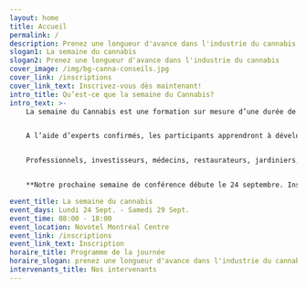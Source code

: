 ```yaml
---
layout: home
title: Accueil
permalink: /
description: Prenez une longueur d'avance dans l'industrie du cannabis
slogan1: La semaine du cannabis
slogan2: Prenez une longueur d'avance dans l'industrie du cannabis
cover_image: /img/bg-canna-conseils.jpg
cover_link: /inscriptions
cover_link_text: Inscrivez-vous dès maintenant!
intro_title: Qu’est-ce que la semaine du Cannabis?
intro_text: >-
    La semaine du Cannabis est une formation sur mesure d’une durée de 6 jours. Cette semaine permet concrètement aux participants, 25 personnes par jour, de prendre conscience en une formation accélérée des tenants et aboutissants de l’industrie la plus prometteuse de notre décennie. Les participants auront donc l’opportunité d’étudier un large éventail de sujets tels que la culture, les produits dérivés, les financements & investissements, le tourisme et plus encore. La diversité des thèmes abordés par nos conférenciers fait la force de nos formations et nous autorise ainsi à étudier ce marché à forte valeur ajouté dans sa globalité.


    A l’aide d’experts confirmés, les participants apprendront à développer un lourd avantage concurrentiel au sein d’un marché rempli d’opportunités. En effet, d'après Le Journal de Montréal, pas moins de 77 Canadiens sont déjà devenus millionnaires avant même que la consommation du cannabis récréatif soit légalisée.


    Professionnels, investisseurs, médecins, restaurateurs, jardiniers, agriculteurs ou tout simplement curieux nos formations s'adressent à vous!


    **Notre prochaine semaine de conférence débute le 24 septembre. Inscrivez-vous dès maintenant!**

event_title: La semaine du cannabis
event_days: Lundi 24 Sept. - Samedi 29 Sept.
event_time: 08:00 - 18:00
event_location: Novotel Montréal Centre
event_link: /inscriptions
event_link_text: Inscription
horaire_title: Programme de la journée
horaire_slogan: prenez une longueur d'avance dans l'industrie du cannabis
intervenants_title: Nos intervenants
---
```

